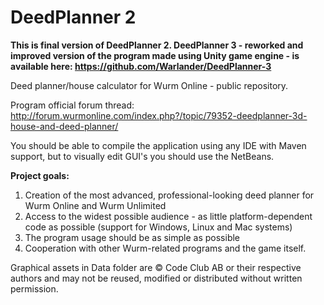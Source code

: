 DeedPlanner 2
============

**This is final version of DeedPlanner 2. DeedPlanner 3 - reworked and improved version of the program made using Unity game engine - is available here: https://github.com/Warlander/DeedPlanner-3**

Deed planner/house calculator for Wurm Online - public repository.

Program official forum thread: http://forum.wurmonline.com/index.php?/topic/79352-deedplanner-3d-house-and-deed-planner/

You should be able to compile the application using any IDE with Maven support, but to visually edit GUI's you should use the NetBeans.

<b>Project goals:</b><br>
1. Creation of the most advanced, professional-looking deed planner for Wurm Online and Wurm Unlimited<br>
2. Access to the widest possible audience - as little platform-dependent code as possible (support for Windows, Linux and Mac systems)<br>
3. The program usage should be as simple as possible<br>
4. Cooperation with other Wurm-related programs and the game itself.

Graphical assets in Data folder are © Code Club AB or their respective authors and may not be reused, modified or distributed without written permission.
